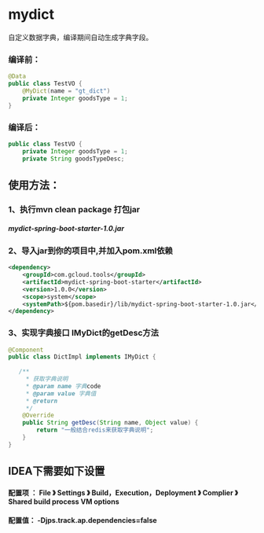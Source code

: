 # mydict
自定义数据字典，编译期间自动生成字典字段。

### 编译前：

```java
@Data
public class TestVO {
    @MyDict(name = "gt_dict")
    private Integer goodsType = 1;
}
```

### 编译后：

```java
public class TestVO {
    private Integer goodsType = 1;
    private String goodsTypeDesc;
```



## 使用方法：

### 1、执行mvn clean package 打包jar

#####  mydict-spring-boot-starter-1.0.jar



### 2、导入jar到你的项目中,并加入pom.xml依赖

```xml
<dependency>
    <groupId>com.gcloud.tools</groupId>
    <artifactId>mydict-spring-boot-starter</artifactId>
    <version>1.0.0</version>
    <scope>system</scope>
    <systemPath>${pom.basedir}/lib/mydict-spring-boot-starter-1.0.jar</systemPath>
</dependency>
```

### 3、实现字典接口 IMyDict的getDesc方法

```java
@Component
public class DictImpl implements IMyDict {
    
   /**
     * 获取字典说明
     * @param name 字典code
     * @param value 字典值
     * @return
     */
    @Override
    public String getDesc(String name, Object value) {
        return "一般结合redis来获取字典说明";
    }
}
```



## IDEA下需要如下设置

#### 配置项 ： File 》 Settings 》 Build，Execution，Deployment 》 Complier 》Shared build process VM options  

####  配置值：  -Djps.track.ap.dependencies=false

